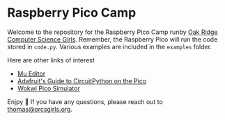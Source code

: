 # Raspberry Pico Camp

Welcome to the repository for the Raspberry Pico Camp runby [Oak Ridge Computer Science Girls](https://wwww.orcsgirls.org). Remember, the Raspberry Pico will run the code stored in `code.py`. Various examples are included in the `examples` folder.

Here are other links of interest

* [Mu Editor](https://codewith.mu/en/)
* [Adafruit's Guide to CircuitPython on the Pico](https://learn.adafruit.com/getting-started-with-raspberry-pi-pico-circuitpython/overview)
* [Wokwi Pico Simulator](https://wokwi.com/projects/new/circuitpython-pi-pico)

Enjpy 🎉 If you have any questions, please reach out to thomas@orcsgirls.org.
